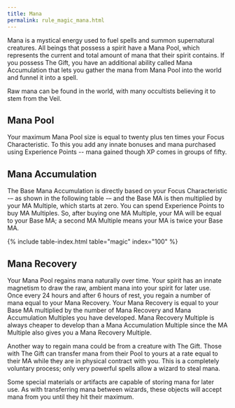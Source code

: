 ```yaml
---
title: Mana
permalink: rule_magic_mana.html
---
```


Mana is a mystical energy used to fuel spells and summon supernatural creatures. All beings that possess a spirit have a Mana Pool, which represents the current and total amount of mana that their spirit contains. If you possess The Gift, you have an additional ability called Mana Accumulation that lets you gather the mana from Mana Pool into the world and funnel it into a spell. 

Raw mana can be found in the world, with many occultists believing it to stem from the Veil.

## Mana Pool
Your maximum Mana Pool size is equal to twenty plus ten times your Focus Characteristic. To this you add any innate bonuses and mana purchased using Experience Points -- mana gained though XP comes in groups of fifty.

## Mana Accumulation
The Base Mana Accumulation is directly based on your Focus Characteristic -– as shown in the following table -– and the Base MA is then multiplied by your MA Multiple, which starts at zero. You can spend Experience Points to buy MA Multiples. So, after buying one MA Multiple, your MA will be equal to your Base MA; a second MA Multiple means your MA is twice your Base MA.

{% include table-index.html table="magic" index="100" %}

## Mana Recovery
Your Mana Pool regains mana naturally over time. Your spirit has an innate magnetism to draw the raw, ambient mana into your spirit for later use. Once every 24 hours and after 6 hours of rest, you regain a number of mana equal to your Mana Recovery. Your Mana Recovery is equal to your Base MA multiplied by the number of Mana Recovery and Mana Accumulation Multiples you have developed. Mana Recovery Multiple is always cheaper to develop than a Mana Accumulation Multiple since the MA Multiple also gives you a Mana Recovery Multiple.

Another way to regain mana could be from a creature with The Gift. Those with The Gift can transfer mana from their Pool to yours at a rate equal to their MA while they are in physical contract with you. This is a completely voluntary process; only very powerful spells allow a wizard to steal mana. 

Some special materials or artifacts are capable of storing mana for later use. As with transferring mana between wizards, these objects will accept mana from you until they hit their maximum.